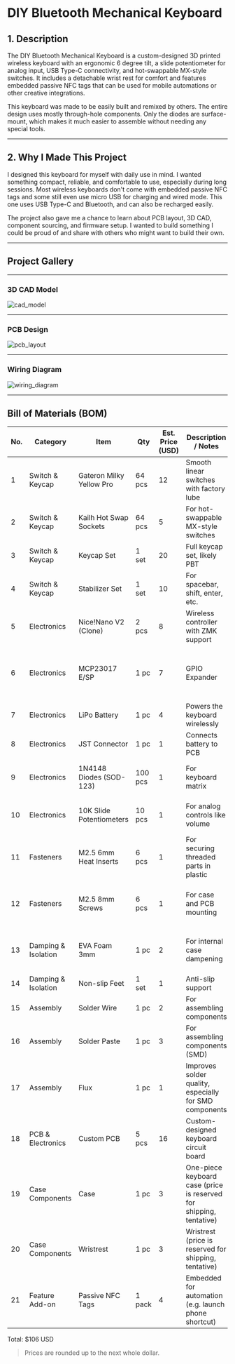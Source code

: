 # DIY Bluetooth Mechanical Keyboard

## 1. Description

The DIY Bluetooth Mechanical Keyboard is a custom-designed 3D printed wireless keyboard with an ergonomic 6 degree tilt, a slide potentiometer for analog input, USB Type-C connectivity, and hot-swappable MX-style switches. It includes a detachable wrist rest for comfort and features embedded passive NFC tags that can be used for mobile automations or other creative integrations.  

This keyboard was made to be easily built and remixed by others. The entire design uses mostly through-hole components. Only the diodes are surface-mount, which makes it much easier to assemble without needing any special tools.

---

## 2. Why I Made This Project

I designed this keyboard for myself with daily use in mind. I wanted something compact, reliable, and comfortable to use, especially during long sessions. Most wireless keyboards don't come with embedded passive NFC tags and some still even use micro USB for charging and wired mode. This one uses USB Type-C and Bluetooth, and can also be recharged easily.

The project also gave me a chance to learn about PCB layout, 3D CAD, component sourcing, and firmware setup. I wanted to build something I could be proud of and share with others who might want to build their own.

---

## Project Gallery

---

### 3D CAD Model  
![cad_model](images/3D%20Model.avif)

---

### PCB Design  
![pcb_layout](images/PCB.avif)

---

### Wiring Diagram  
![wiring_diagram](images/Schematics.avif)

---

## Bill of Materials (BOM)

| No. | Category            | Item                   | Qty    | Est. Price (USD) | Description / Notes                                     | Link |
|-----|---------------------|------------------------|--------|------------------|---------------------------------------------------------|------|
| 1   | Switch & Keycap     | Gateron Milky Yellow Pro | 64 pcs | 12               | Smooth linear switches with factory lube                | https://www.tokopedia.com/mechkeyboardsid/gateron-g-pro-yellow-switch-linear-plate-mount?utm_source=salinlink&utm_medium=share&utm_campaign=PDP-266238606-2999811194-130725-RKdhUE |
| 2   | Switch & Keycap     | Kailh Hot Swap Sockets | 64 pcs | 5                | For hot-swappable MX-style switches                     | https://www.tokopedia.com/mechkeyboardsid/kailh-hot-swap-mechanical-keyboard-pcb-socket-black?utm_source=salinlink&utm_medium=share&utm_campaign=PDP-266238606-2198706891-130725-RKdhUE |
| 3   | Switch & Keycap     | Keycap Set             | 1 set  | 20               | Full keycap set, likely PBT                             | https://tk.tokopedia.com/ZSBVvFJGR/ |
| 4   | Switch & Keycap     | Stabilizer Set         | 1 set  | 10               | For spacebar, shift, enter, etc.                        | https://tk.tokopedia.com/ZSBpk1MKy/ |
| 5   | Electronics         | Nice!Nano V2 (Clone)   | 2 pcs  | 8                | Wireless controller with ZMK support                    | https://tk.tokopedia.com/ZSSLQ4ugF/ |
| 6   | Electronics         | MCP23017 E/SP          | 1 pc   | 7                | GPIO Expander                                           | https://www.tokopedia.com/iibuuffeellaaa/ic-chips-mcp23017-e-sp-dip-28-mcp23017-16-bit-i-o-expander-with-i2c-interface-ic-original-integrated-circuits-1731233355557078588?utm_source=salinlink&utm_medium=share&utm_campaign=PDP-266238606-100273252298-270725-RKdhUE |
| 7   | Electronics         | LiPo Battery           | 1 pc   | 4                | Powers the keyboard wirelessly                          | https://tk.tokopedia.com/ZSBpAFa1Y/ |
| 8   | Electronics         | JST Connector          | 1 pc   | 1                | Connects battery to PCB                                 | https://tk.tokopedia.com/ZSBpAYkm3/ |
| 9   | Electronics         | 1N4148 Diodes (SOD-123) | 100 pcs | 1               | For keyboard matrix                                     | https://www.tokopedia.com/i2c-parts/in4148-1n4148-1n4148ws-sod123-switching-diode-sod-123-dioda?utm_source=salinlink&utm_medium=share&utm_campaign=PDP-266238606-1509220482-130725-RKdhUE |
| 10  | Electronics         | 10K Slide Potentiometers | 10 pcs | 1               | For analog controls like volume                         | https://www.tokopedia.com/innovtronic/b10k-mono-slide-potentio-75mm-high-quality?utm_source=salinlink&utm_medium=share&utm_campaign=PDP-266238606-344656821-130725-RKdhUE |
| 11  | Fasteners           | M2.5 6mm Heat Inserts  | 6 pcs  | 1                | For securing threaded parts in plastic                  | https://tk.tokopedia.com/ZSBqKcnqk/ |
| 12  | Fasteners           | M2.5 8mm Screws        | 6 pcs  | 1                | For case and PCB mounting                               | https://www.tokopedia.com/archive-lapaktukang/baut-komputer-laptop-m2-5x4-m2-5x5-m2-5x6-m2-5x8-m2-5x10-m2-5x8-mm-hitam-d5-7f72b?utm_source=salinlink&utm_medium=share&utm_campaign=PDP-266238606-14063028572-140725-RKdhUE |
| 13  | Damping & Isolation | EVA Foam 3mm           | 1 pc   | 2                | For internal case dampening                             | https://www.tokopedia.com/tentakey/eva-foam-untuk-case-plate-foam-modding-mechanical-keyboard-25x30-2mm-26c32?utm_source=salinlink&utm_medium=share&utm_campaign=PDP-266238606-8737440897-140725-RKdhUE |
| 14  | Damping & Isolation | Non-slip Feet          | 1 set  | 1                | Anti-slip support                                       | https://tk.tokopedia.com/ZSBqsCjBn/ |
| 15  | Assembly            | Solder Wire            | 1 pc   | 2                | For assembling components                               | https://tk.tokopedia.com/ZSAR33vra/ |
| 16  | Assembly            | Solder Paste           | 1 pc   | 3                | For assembling components (SMD)                         | https://tk.tokopedia.com/ZSAR3KArf/ |
| 17  | Assembly            | Flux                   | 1 pc   | 1                | Improves solder quality, especially for SMD components  | |
| 18  | PCB & Electronics   | Custom PCB             | 5 pcs  | 16               | Custom-designed keyboard circuit board                  | — |
| 19  | Case Components     | Case                   | 1 pc   | 3                | One-piece keyboard case (price is reserved for shipping, tentative) | — |
| 20  | Case Components     | Wristrest              | 1 pc   | 3                | Wristrest (price is reserved for shipping, tentative)   | — |
| 21  | Feature Add-on      | Passive NFC Tags       | 1 pack | 4                | Embedded for automation (e.g. launch phone shortcut)    | https://tk.tokopedia.com/ZSBVtqGWa/ |

Total: $106 USD

> Prices are rounded up to the next whole dollar.

